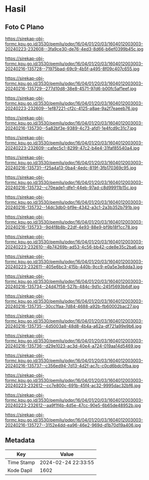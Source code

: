 # Hasil

## Foto C Plano

https://sirekap-obj-formc.kpu.go.id/3530/pemilu/pdpr/16/04/01/20/03/1604012003003-20240223-232608--3fa9ce30-de76-4ed3-8d66-b6ef0399b45c.jpg

https://sirekap-obj-formc.kpu.go.id/3530/pemilu/pdpr/16/04/01/20/03/1604012003003-20240216-135728--71975bad-69c9-4b5f-a495-8f09c407c655.jpg

https://sirekap-obj-formc.kpu.go.id/3530/pemilu/pdpr/16/04/01/20/03/1604012003003-20240216-135729--277d10d8-38e8-4571-97d6-b00fc5af1eef.jpg

https://sirekap-obj-formc.kpu.go.id/3530/pemilu/pdpr/16/04/01/20/03/1604012003003-20240223-232609--1ef87221-cf2c-4125-a8ae-9a2f7eaeeb76.jpg

https://sirekap-obj-formc.kpu.go.id/3530/pemilu/pdpr/16/04/01/20/03/1604012003003-20240216-135730--5a82bf3e-9389-4c73-afd1-1e4fcd9c31c7.jpg

https://sirekap-obj-formc.kpu.go.id/3530/pemilu/pdpr/16/04/01/20/03/1604012003003-20240223-232609--cafec5c1-8299-47c2-b4e4-31faf85540a4.jpg

https://sirekap-obj-formc.kpu.go.id/3530/pemilu/pdpr/16/04/01/20/03/1604012003003-20240216-135731--f25a4a13-0ba4-4edc-819f-3fb170369c95.jpg

https://sirekap-obj-formc.kpu.go.id/3530/pemilu/pdpr/16/04/01/20/03/1604012003003-20240216-135732--c70eade1-dfe1-44eb-97ad-c8d99911b15c.jpg

https://sirekap-obj-formc.kpu.go.id/3530/pemilu/pdpr/16/04/01/20/03/1604012003003-20240216-135732--14dc3db0-bf9e-4342-a3c1-2a3b352b791b.jpg

https://sirekap-obj-formc.kpu.go.id/3530/pemilu/pdpr/16/04/01/20/03/1604012003003-20240216-135733--9d4f8b8b-22df-4e93-88e9-bf9b18f1cc78.jpg

https://sirekap-obj-formc.kpu.go.id/3530/pemilu/pdpr/16/04/01/20/03/1604012003003-20240223-232610--4b74269b-ad53-4c56-bb42-cde8e35c2ba6.jpg

https://sirekap-obj-formc.kpu.go.id/3530/pemilu/pdpr/16/04/01/20/03/1604012003003-20240223-232611--405e6bc3-415b-440b-9cc9-e0a5e3e8dda3.jpg

https://sirekap-obj-formc.kpu.go.id/3530/pemilu/pdpr/16/04/01/20/03/1604012003003-20240216-135734--24d47f58-527b-484c-9d1c-245f5693b6df.jpg

https://sirekap-obj-formc.kpu.go.id/3530/pemilu/pdpr/16/04/01/20/03/1604012003003-20240216-135735--30cc1faa-7d84-4688-a92b-fb60002bac27.jpg

https://sirekap-obj-formc.kpu.go.id/3530/pemilu/pdpr/16/04/01/20/03/1604012003003-20240216-135735--4d5003a8-48d8-4b4a-a62a-df721a99e9b6.jpg

https://sirekap-obj-formc.kpu.go.id/3530/pemilu/pdpr/16/04/01/20/03/1604012003003-20240216-135736--d29e1023-ac3d-40e4-a724-019aa14d5469.jpg

https://sirekap-obj-formc.kpu.go.id/3530/pemilu/pdpr/16/04/01/20/03/1604012003003-20240216-135737--c356ed94-7d13-4d2f-ac7c-c0cd6bdc0fba.jpg

https://sirekap-obj-formc.kpu.go.id/3530/pemilu/pdpr/16/04/01/20/03/1604012003003-20240223-232612--cc7e800c-691b-45f4-ac32-9995dac32bf6.jpg

https://sirekap-obj-formc.kpu.go.id/3530/pemilu/pdpr/16/04/01/20/03/1604012003003-20240223-232612--aa9f1f4b-4d5e-47cc-90e5-6b65de48952b.jpg

https://sirekap-obj-formc.kpu.go.id/3530/pemilu/pdpr/16/04/01/20/03/1604012003003-20240216-135727--3152e4dd-ea96-46e2-969d-d1b70d19a406.jpg


## Metadata

| Key        | Value               |
| ---------- | ------------------- |
| Time Stamp | 2024-02-24 22:33:55 |
| Kode Dapil | 1602                |



